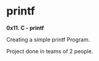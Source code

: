 # printf

**0x11. C - printf**

Creating a simple printf Program.

Project done in teams of 2 people.

